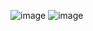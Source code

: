 ![image](https://github.com/user-attachments/assets/c9384cf0-e1f2-42a9-9966-e7bcddef5f1d)
![image](https://github.com/user-attachments/assets/dfe868e9-084e-4ecb-a677-7d1dadb1864c)
